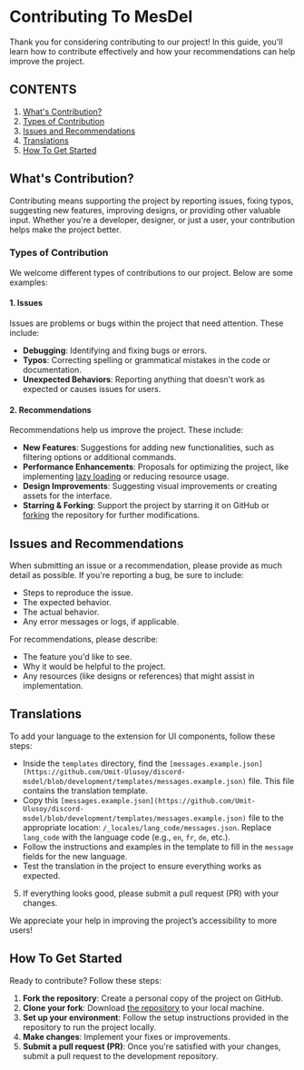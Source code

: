 # Contributing To MesDel

Thank you for considering contributing to our project! In this guide, you'll learn how to contribute effectively and how your recommendations can help improve the project.

## CONTENTS
1. [What's Contribution?](#whats-contribution)
2. [Types of Contribution](#types-of-contribution)
3. [Issues and Recommendations](#issues-and-recommendations)
4. [Translations](#translations)
5. [How To Get Started](#how-to-get-started)

## What's Contribution?

Contributing means supporting the project by reporting issues, fixing typos, suggesting new features, improving designs, or providing other valuable input. Whether you're a developer, designer, or just a user, your contribution helps make the project better.

### Types of Contribution

We welcome different types of contributions to our project. Below are some examples:

#### 1. **Issues**
Issues are problems or bugs within the project that need attention. These include:
- **Debugging**: Identifying and fixing bugs or errors.
- **Typos**: Correcting spelling or grammatical mistakes in the code or documentation.
- **Unexpected Behaviors**: Reporting anything that doesn't work as expected or causes issues for users.

#### 2. **Recommendations**
Recommendations help us improve the project. These include:
- **New Features**: Suggestions for adding new functionalities, such as filtering options or additional commands.
- **Performance Enhancements**: Proposals for optimizing the project, like implementing [lazy loading](https://en.wikipedia.org/wiki/Lazy_loading) or reducing resource usage.
- **Design Improvements**: Suggesting visual improvements or creating assets for the interface.
- **Starring & Forking**: Support the project by starring it on GitHub or [forking](https://docs.github.com/en/get-started/quickstart/fork-a-repo) the repository for further modifications.

## Issues and Recommendations

When submitting an issue or a recommendation, please provide as much detail as possible. If you're reporting a bug, be sure to include:
- Steps to reproduce the issue.
- The expected behavior.
- The actual behavior.
- Any error messages or logs, if applicable.

For recommendations, please describe:
- The feature you'd like to see.
- Why it would be helpful to the project.
- Any resources (like designs or references) that might assist in implementation.

## Translations

To add your language to the extension for UI components, follow these steps:

- Inside the `templates` directory, find the `[messages.example.json](https://github.com/Umit-Ulusoy/discord-msdel/blob/development/templates/messages.example.json)` file. This file contains the translation template.
- Copy this `[messages.example.json](https://github.com/Umit-Ulusoy/discord-msdel/blob/development/templates/messages.example.json)` file to the appropriate location: `/_locales/lang_code/messages.json`. Replace `lang_code` with the language code (e.g., `en`, `fr`, `de`, etc.).
- Follow the instructions and examples in the template to fill in the `message` fields for the new language.
- Test the translation in the project to ensure everything works as expected.
5. If everything looks good, please submit a pull request (PR) with your changes.

We appreciate your help in improving the project’s accessibility to more users!

## How To Get Started

Ready to contribute? Follow these steps:
1. **Fork the repository**: Create a personal copy of the project on GitHub.
2. **Clone your fork**: Download [the repository](https://github.com/Umit-Ulusoy/discord-msdel/tree/development) to your local machine.
3. **Set up your environment**: Follow the setup instructions provided in the repository to run the project locally.
4. **Make changes**: Implement your fixes or improvements.
5. **Submit a pull request (PR)**: Once you're satisfied with your changes, submit a pull request to the development repository.
